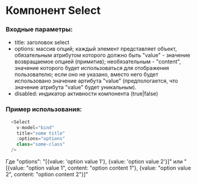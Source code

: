 # Компонент Select

### Входные параметры:

* title: заголовок select
* options: массив опций; каждый элемент представляет объект, обязательным атрибутом которого должно быть "value" - значение возвращаемое опцией (примитив); необязательным - "content", значение которого будет использоваться для отображения пользователю; если оно не указано, вместо него будет использовано значение артибута "value" (предпологается, что значение атрибута "value" будет уникальным).
* disabled: индикатор активности компонента (true|false)

### Пример использования:

```javascript
  <Select 
    v-model="bind"
    title="some title" 
    :options="options" 
    class="some-class"
  />
```

Где "options": "[{value: 'option value 1'}, {value: 'option value 2'}]" или "[{value: "option value 1", content: "option content 1"}, {value: "option value 2", content: "option content 2"}]"
